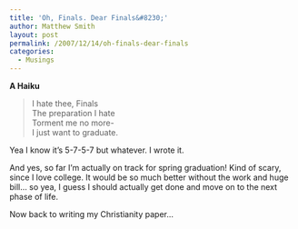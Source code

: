 ```yaml
---
title: 'Oh, Finals. Dear Finals&#8230;'
author: Matthew Smith
layout: post
permalink: /2007/12/14/oh-finals-dear-finals
categories:
  - Musings
---
```

**A Haiku**

> I hate thee, Finals  
> The preparation I hate  
> Torment me no more-  
> I just want to graduate.

Yea I know it&#8217;s 5-7-5-7 but whatever. I wrote it.

And yes, so far I&#8217;m actually on track for spring graduation! Kind of scary, since I love college. It would be so much better without the work and huge bill&#8230; so yea, I guess I should actually get done and move on to the next phase of life.

Now back to writing my Christianity paper&#8230;